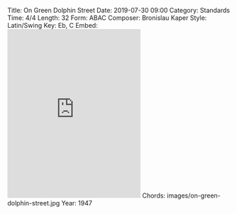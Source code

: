 Title: On Green Dolphin Street
Date: 2019-07-30 09:00
Category: Standards
Time: 4/4
Length: 32
Form: ABAC
Composer: Bronislau Kaper
Style: Latin/Swing
Key: Eb, C
Embed: <iframe src="https://open.spotify.com/embed/playlist/6WHBy1s2wVgLdZP0tYmXwo" width="300" height="380" frameborder="0" allowtransparency="true" allow="encrypted-media"></iframe>
Chords: images/on-green-dolphin-street.jpg
Year: 1947
